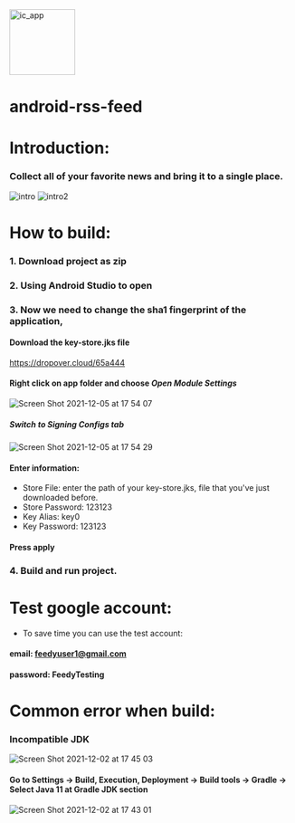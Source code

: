 <img width="116" alt="ic_app" src="https://user-images.githubusercontent.com/27767477/144404887-d244e72b-f852-4d4d-92fc-4429ce4c2afb.png"> 

# android-rss-feed

# Introduction:
### Collect all of your favorite news and bring it to a single place.

![intro](https://user-images.githubusercontent.com/27767477/144408998-be1d23a1-35b0-4bf0-8d98-397bb43b3dc6.gif)
![intro2](https://user-images.githubusercontent.com/27767477/144449455-0cef1d1e-2537-46c9-a7ee-e26306b6ca60.gif)

# How to build:

### 1. Download project as zip

### 2. Using Android Studio to open

### 3. Now we need to change the sha1 fingerprint of the application, 
#### Download the key-store.jks file
https://dropover.cloud/65a444
#### Right click on app folder and choose *Open Module Settings*
![Screen Shot 2021-12-05 at 17 54 07](https://user-images.githubusercontent.com/27767477/144743721-9f70b2d0-e029-4aa9-b18f-2d648e5be2b3.png)
##### Switch to Signing Configs tab
 ![Screen Shot 2021-12-05 at 17 54 29](https://user-images.githubusercontent.com/27767477/144743742-daed3513-d5c7-4c22-9300-cfb5b191d94d.png)
#### Enter information: 
  + Store File: enter the path of your key-store.jks, file that you've just downloaded before.
  + Store Password: 123123
  + Key Alias: key0
  + Key Password: 123123
  
#### Press apply

### 4. Build and run project.

# Test google account:
- To save time you can use the test account: 
#### email: feedyuser1@gmail.com
#### password: FeedyTesting

# Common error when build:
### Incompatible JDK
![Screen Shot 2021-12-02 at 17 45 03](https://user-images.githubusercontent.com/27767477/144407182-f5b2e90b-c3f4-471b-8514-72be4e065f70.png)

#### Go to Settings -> Build, Execution, Deployment -> Build tools -> Gradle -> Select Java 11 at Gradle JDK section

![Screen Shot 2021-12-02 at 17 43 01](https://user-images.githubusercontent.com/27767477/144407161-75e3d535-7fdd-4549-a2f4-03b67e57d0af.png)







